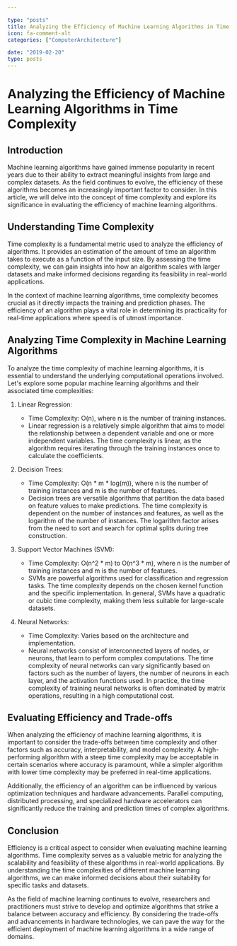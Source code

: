 ```yaml
---

type: "posts"
title: Analyzing the Efficiency of Machine Learning Algorithms in Time Complexity
icon: fa-comment-alt
categories: ["ComputerArchitecture"]

date: "2019-02-20"
type: posts
---
```





# Analyzing the Efficiency of Machine Learning Algorithms in Time Complexity

## Introduction

Machine learning algorithms have gained immense popularity in recent years due to their ability to extract meaningful insights from large and complex datasets. As the field continues to evolve, the efficiency of these algorithms becomes an increasingly important factor to consider. In this article, we will delve into the concept of time complexity and explore its significance in evaluating the efficiency of machine learning algorithms.

## Understanding Time Complexity

Time complexity is a fundamental metric used to analyze the efficiency of algorithms. It provides an estimation of the amount of time an algorithm takes to execute as a function of the input size. By assessing the time complexity, we can gain insights into how an algorithm scales with larger datasets and make informed decisions regarding its feasibility in real-world applications.

In the context of machine learning algorithms, time complexity becomes crucial as it directly impacts the training and prediction phases. The efficiency of an algorithm plays a vital role in determining its practicality for real-time applications where speed is of utmost importance.

## Analyzing Time Complexity in Machine Learning Algorithms

To analyze the time complexity of machine learning algorithms, it is essential to understand the underlying computational operations involved. Let's explore some popular machine learning algorithms and their associated time complexities:

1. Linear Regression:
   - Time Complexity: O(n), where n is the number of training instances.
   - Linear regression is a relatively simple algorithm that aims to model the relationship between a dependent variable and one or more independent variables. The time complexity is linear, as the algorithm requires iterating through the training instances once to calculate the coefficients.

2. Decision Trees:
   - Time Complexity: O(n * m * log(m)), where n is the number of training instances and m is the number of features.
   - Decision trees are versatile algorithms that partition the data based on feature values to make predictions. The time complexity is dependent on the number of instances and features, as well as the logarithm of the number of instances. The logarithm factor arises from the need to sort and search for optimal splits during tree construction.

3. Support Vector Machines (SVM):
   - Time Complexity: O(n^2 * m) to O(n^3 * m), where n is the number of training instances and m is the number of features.
   - SVMs are powerful algorithms used for classification and regression tasks. The time complexity depends on the chosen kernel function and the specific implementation. In general, SVMs have a quadratic or cubic time complexity, making them less suitable for large-scale datasets.

4. Neural Networks:
   - Time Complexity: Varies based on the architecture and implementation.
   - Neural networks consist of interconnected layers of nodes, or neurons, that learn to perform complex computations. The time complexity of neural networks can vary significantly based on factors such as the number of layers, the number of neurons in each layer, and the activation functions used. In practice, the time complexity of training neural networks is often dominated by matrix operations, resulting in a high computational cost.

## Evaluating Efficiency and Trade-offs

When analyzing the efficiency of machine learning algorithms, it is important to consider the trade-offs between time complexity and other factors such as accuracy, interpretability, and model complexity. A high-performing algorithm with a steep time complexity may be acceptable in certain scenarios where accuracy is paramount, while a simpler algorithm with lower time complexity may be preferred in real-time applications.

Additionally, the efficiency of an algorithm can be influenced by various optimization techniques and hardware advancements. Parallel computing, distributed processing, and specialized hardware accelerators can significantly reduce the training and prediction times of complex algorithms.

## Conclusion

Efficiency is a critical aspect to consider when evaluating machine learning algorithms. Time complexity serves as a valuable metric for analyzing the scalability and feasibility of these algorithms in real-world applications. By understanding the time complexities of different machine learning algorithms, we can make informed decisions about their suitability for specific tasks and datasets.

As the field of machine learning continues to evolve, researchers and practitioners must strive to develop and optimize algorithms that strike a balance between accuracy and efficiency. By considering the trade-offs and advancements in hardware technologies, we can pave the way for the efficient deployment of machine learning algorithms in a wide range of domains.